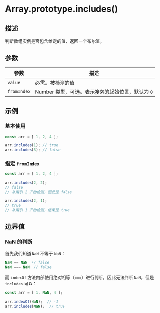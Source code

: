 # Array.prototype.includes()

## 描述

判断数组实例是否包含给定的值，返回一个布尔值。

## 参数

参数 | 描述
--- | ---
`value` | 必需。被检测的值
`fromIndex` | Number 类型，可选。表示搜索的起始位置，默认为 `0`



## 示例

### 基本使用

```js
const arr = [ 1, 2, 4 ];

arr.includes(1); // true
arr.includes(3); // false
```

### 指定 `fromIndex`

```js
const arr = [ 1, 2, 4 ];

arr.includes(2, 2);
// false
// 从索引 2 开始检测，因此是 false

arr.includes(2, 1);
// true
// 从索引 1 开始检测，结果是 true
```

## 边界值

### NaN 的判断

首先我们知道 `NaN` 不等于 `NaN`：

```js
NaN == NaN  // false
NaN === NaN  // false
```

而 `indexOf` 方法内部使用绝对相等（`===`）进行判断，因此无法判断 `NaN`，但是 `includes` 可以：

```js
const arr = [ 1, NaN, 4 ];

arr.indexOf(NaN);  // -1
arr.includes(NaN);  // true
```
